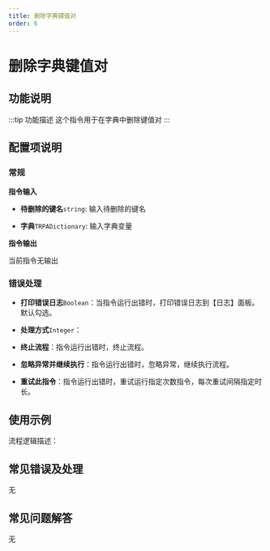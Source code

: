 ```yaml
---
title: 删除字典键值对
order: 6
---
```


# 删除字典键值对

## 功能说明

:::tip 功能描述
这个指令用于在字典中删除键值对
:::

## 配置项说明

### 常规

**指令输入**

- **待删除的键名**`string`: 输入待删除的键名

- **字典**`TRPADictionary`: 输入字典变量


**指令输出**

当前指令无输出

### 错误处理

- **打印错误日志**`Boolean`：当指令运行出错时，打印错误日志到【日志】面板。默认勾选。

- **处理方式**`Integer`：

 - **终止流程**：指令运行出错时，终止流程。

 - **忽略异常并继续执行**：指令运行出错时，忽略异常，继续执行流程。

 - **重试此指令**：指令运行出错时，重试运行指定次数指令，每次重试间隔指定时长。

## 使用示例

流程逻辑描述：

## 常见错误及处理

无

## 常见问题解答

无

